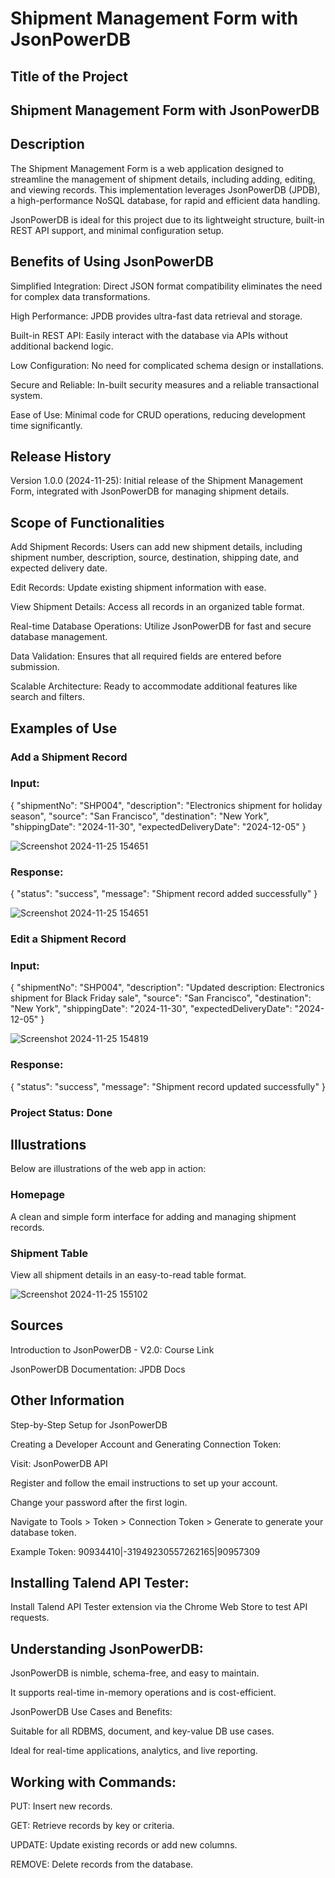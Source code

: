 # Shipment Management Form with JsonPowerDB

## Title of the Project

## Shipment Management Form with JsonPowerDB

## Description

The Shipment Management Form is a web application designed to streamline the management of shipment details, including adding, editing, and viewing records. This implementation leverages JsonPowerDB (JPDB), a high-performance NoSQL database, for rapid and efficient data handling.

JsonPowerDB is ideal for this project due to its lightweight structure, built-in REST API support, and minimal configuration setup.


## Benefits of Using JsonPowerDB

Simplified Integration: Direct JSON format compatibility eliminates the need for complex data transformations.

High Performance: JPDB provides ultra-fast data retrieval and storage.

Built-in REST API: Easily interact with the database via APIs without additional backend logic.

Low Configuration: No need for complicated schema design or installations.

Secure and Reliable: In-built security measures and a reliable transactional system.

Ease of Use: Minimal code for CRUD operations, reducing development time significantly.


## Release History

Version 1.0.0 (2024-11-25): Initial release of the Shipment Management Form, integrated with JsonPowerDB for managing shipment details.


## Scope of Functionalities

Add Shipment Records: Users can add new shipment details, including shipment number, description, source, destination, shipping date, and expected delivery date.

Edit Records: Update existing shipment information with ease.

View Shipment Details: Access all records in an organized table format.

Real-time Database Operations: Utilize JsonPowerDB for fast and secure database management.

Data Validation: Ensures that all required fields are entered before submission.

Scalable Architecture: Ready to accommodate additional features like search and filters.


## Examples of Use


### Add a Shipment Record

### Input:

{
  "shipmentNo": "SHP004",
  "description": "Electronics shipment for holiday season",
  "source": "San Francisco",
  "destination": "New York",
  "shippingDate": "2024-11-30",
  "expectedDeliveryDate": "2024-12-05"
}

![Screenshot 2024-11-25 154651](https://github.com/user-attachments/assets/0acfdaac-2b36-446b-a72c-5cb03831a93d)


### Response:


{
  "status": "success",
  "message": "Shipment record added successfully"
}

![Screenshot 2024-11-25 154651](https://github.com/user-attachments/assets/bab05126-adc8-436b-a17f-5f4a235cdd8d)


### Edit a Shipment Record

### Input:


{
  "shipmentNo": "SHP004",
  "description": "Updated description: Electronics shipment for Black Friday sale",
  "source": "San Francisco",
  "destination": "New York",
  "shippingDate": "2024-11-30",
  "expectedDeliveryDate": "2024-12-05"
}

![Screenshot 2024-11-25 154819](https://github.com/user-attachments/assets/b21a4769-3d3d-442b-adfd-f374d7c4dd98)


### Response:

{
  "status": "success",
  "message": "Shipment record updated successfully"
}

### Project Status: Done


## Illustrations

Below are illustrations of the web app in action:


### Homepage

A clean and simple form interface for adding and managing shipment records.


### Shipment Table

View all shipment details in an easy-to-read table format.

![Screenshot 2024-11-25 155102](https://github.com/user-attachments/assets/4ee61cc4-3bdb-48dd-b225-86f521c1f877)


## Sources

Introduction to JsonPowerDB - V2.0: Course Link

JsonPowerDB Documentation: JPDB Docs


## Other Information

Step-by-Step Setup for JsonPowerDB

Creating a Developer Account and Generating Connection Token:

Visit: JsonPowerDB API

Register and follow the email instructions to set up your account.

Change your password after the first login.

Navigate to Tools > Token > Connection Token > Generate to generate your database token.

Example Token: 90934410|-31949230557262165|90957309


## Installing Talend API Tester:

Install Talend API Tester extension via the Chrome Web Store to test API requests.


## Understanding JsonPowerDB:

JsonPowerDB is nimble, schema-free, and easy to maintain.

It supports real-time in-memory operations and is cost-efficient.

JsonPowerDB Use Cases and Benefits:

Suitable for all RDBMS, document, and key-value DB use cases.

Ideal for real-time applications, analytics, and live reporting.


## Working with Commands:

PUT: Insert new records.

GET: Retrieve records by key or criteria.

UPDATE: Update existing records or add new columns.

REMOVE: Delete records from the database.




